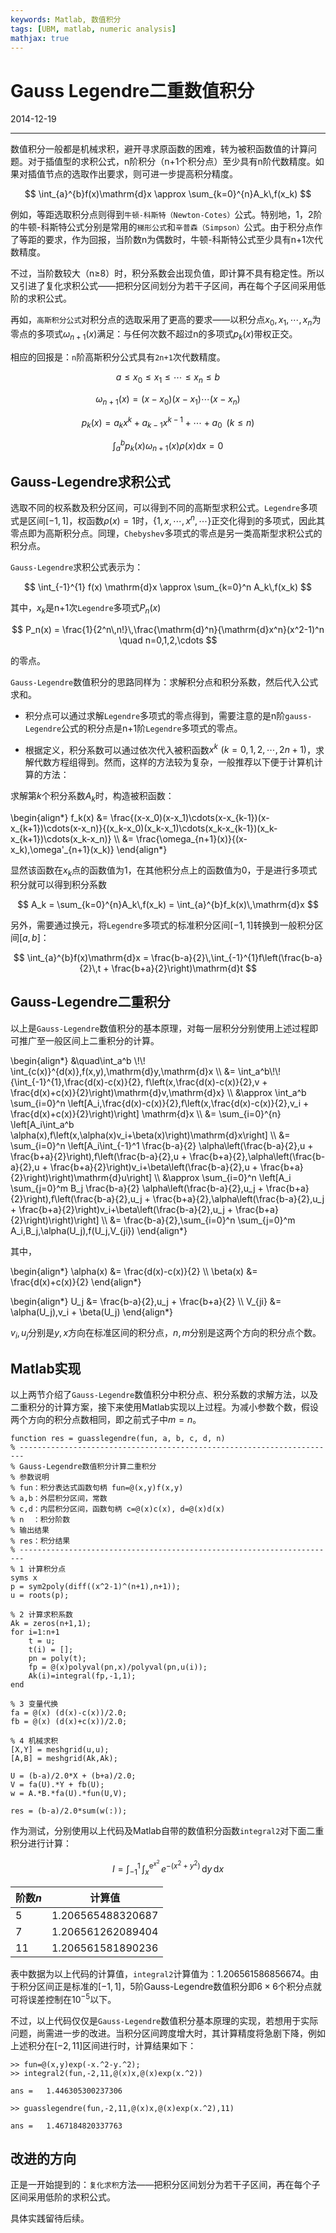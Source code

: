 ```yaml
---
keywords: Matlab, 数值积分
tags: [UBM, matlab, numeric analysis]
mathjax: true
---
```


# Gauss Legendre二重数值积分

2014-12-19

---

数值积分一般都是机械求积，避开寻求原函数的困难，转为被积函数值的计算问题。对于插值型的求积公式，n阶积分（n+1个积分点）至少具有n阶代数精度。如果对插值节点的选取作出要求，则可进一步提高积分精度。

$$
\int_{a}^{b}f(x)\mathrm{d}x \approx \sum_{k=0}^{n}A_k\,f(x_k)
$$
 
例如，等距选取积分点则得到`牛顿-科斯特（Newton-Cotes）`公式。特别地，1，2阶的牛顿-科斯特公式分别是常用的`梯形公式`和`辛普森（Simpson）`公式。由于积分点作了等距的要求，作为回报，当阶数n为偶数时，牛顿-科斯特公式至少具有n+1次代数精度。

不过，当阶数较大（n$\ge$8）时，积分系数会出现负值，即计算不具有稳定性。所以又引进了复化求积公式——把积分区间划分为若干子区间，再在每个子区间采用低阶的求积公式。

再如，`高斯积分公式`对积分点的选取采用了更高的要求——以积分点$x_0,x_1,\cdots,x_n$为零点的多项式$\omega_{n+1}(x)$满足：与任何次数不超过n的多项式$p_k(x)$带权正交。

相应的回报是：`n`阶高斯积分公式具有`2n+1`次代数精度。
 

$$
a \le x_0 \le x_1 \le \cdots \le x_n \le b
$$

$$
\omega_{n+1}(x) = (x-x_0)(x-x_1)\cdots(x-x_n)
$$

$$
p_k(x) = a_k x^k + a_{k-1} x^{k-1} + \cdots + a_0 \,\,\,(k \le n)
$$

$$
\int_{a}^{b}p_k(x) \omega_{n+1}(x) \rho(x) \mathrm{d}x = 0
$$


## Gauss-Legendre求积公式

选取不同的权系数及积分区间，可以得到不同的高斯型求积公式。`Legendre`多项式是区间$[-1,1]$，权函数$\rho(x)=1$时，$\lbrace 1,x,\cdots,x^n,\cdots\rbrace$正交化得到的多项式，因此其零点即为高斯积分点。同理，`Chebyshev`多项式的零点是另一类高斯型求积公式的积分点。

`Gauss-Legendre`求积公式表示为：

$$
\int_{-1}^{1} f(x) \mathrm{d}x \approx \sum_{k=0}^n A_k\,f(x_k)
$$
 
其中，$x_k$是n+1次`Legendre`多项式$P_n(x)$

$$
P_n(x) = \frac{1}{2^n\,n!}\,\frac{\mathrm{d}^n}{\mathrm{d}x^n}(x^2-1)^n \quad n=0,1,2,\cdots
$$

的零点。
 
`Gauss-Legendre`数值积分的思路同样为：求解积分点和积分系数，然后代入公式求和。

* 积分点可以通过求解`Legendre`多项式的零点得到，需要注意的是n阶`gauss-Legendre`公式的积分点是n+1阶`Legendre`多项式的零点。

* 根据定义，积分系数可以通过依次代入被积函数$x^k\,\,(k=0,1,2,\cdots,2n+1)$，求解代数方程组得到。然而，这样的方法较为复杂，一般推荐以下便于计算机计算的方法：

求解第$k$个积分系数$A_k$时，构造被积函数：

\begin{align\*}
f_k(x) &= \frac{(x-x_0)(x-x_1)\cdots(x-x_{k-1})(x-x_{k+1})\cdots(x-x_n)}{(x_k-x_0)(x_k-x_1)\cdots(x_k-x_{k-1})(x_k-x_{k+1})\cdots(x_k-x_n)} \\\\
&= \frac{\omega_{n+1}(x)}{(x-x_k)\,\omega'_{n+1}(x_k)}
\end{align\*}

显然该函数在$x_k$点的函数值为1，在其他积分点上的函数值为0，于是进行多项式积分就可以得到积分系数

$$
A_k = \sum_{k=0}^{n}A_k\,f(x_k) = \int_{a}^{b}f_k(x)\,\mathrm{d}x
$$

另外，需要通过换元，将`Legendre`多项式的标准积分区间$[-1,1]$转换到一般积分区间$[a,b]$：

$$
\int_{a}^{b}f(x)\mathrm{d}x = \frac{b-a}{2}\,\int_{-1}^{1}f\left(\frac{b-a}{2}\,t + \frac{b+a}{2}\right)\mathrm{d}t
$$

## Gauss-Legendre二重积分

以上是`Gauss-Legendre`数值积分的基本原理，对每一层积分分别使用上述过程即可推广至一般区间上二重积分的计算。

\begin{align\*}
&\quad\int_a^b \\!\\! \int_{c(x)}^{d(x)}\,f(x,y)\,\mathrm{d}y\,\mathrm{d}x \\\\
&= \int_a^b\\!\\! {\int_{-1}^{1}\,\frac{d(x)-c(x)}{2}\, f\left(x,\frac{d(x)-c(x)}{2}\,v + \frac{d(x)+c(x)}{2}\right)\mathrm{d}v\,\mathrm{d}x}  \\\\
&\approx \int_a^b \sum_{i=0}^n \left[A_i\,\frac{d(x)-c(x)}{2}\,f\left(x,\frac{d(x)-c(x)}{2}\,v_i + \frac{d(x)+c(x)}{2}\right)\right] \mathrm{d}x \\\\
&= \sum_{i=0}^{n} \left[A_i\int_a^b \alpha(x)\,f\left(x,\alpha(x)v_i+\beta(x)\right)\mathrm{d}x\right] \\\\
&= \sum_{i=0}^n \left[A_i\int_{-1}^1 \frac{b-a}{2} \alpha\left(\frac{b-a}{2}\,u + \frac{b+a}{2}\right)\,f\left(\frac{b-a}{2}\,u + \frac{b+a}{2},\alpha\left(\frac{b-a}{2}\,u + \frac{b+a}{2}\right)v_i+\beta\left(\frac{b-a}{2}\,u + \frac{b+a}{2}\right)\right)\mathrm{d}u\right] \\\\
&\approx \sum_{i=0}^n \left[A_i \sum_{j=0}^m B_j \frac{b-a}{2} \alpha\left(\frac{b-a}{2}\,u_j + \frac{b+a}{2}\right)\,f\left(\frac{b-a}{2}\,u_j + \frac{b+a}{2},\alpha\left(\frac{b-a}{2}\,u_j + \frac{b+a}{2}\right)v_i+\beta\left(\frac{b-a}{2}\,u_j + \frac{b+a}{2}\right)\right)\right] \\\\
&= \frac{b-a}{2}\,\sum_{i=0}^n \sum_{j=0}^m A_i\,B_j\,\alpha(U_j)\,f(U_j,V_{ji})
\end{align\*}

其中，

\begin{align\*}
\alpha(x) &= \frac{d(x)-c(x)}{2} \\\\
\beta(x) &= \frac{d(x)+c(x)}{2}
\end{align\*}

\begin{align\*}
U_j &= \frac{b-a}{2}\,u_j + \frac{b+a}{2} \\\\
V_{ji} &= \alpha(U_j)\,v_i + \beta(U_j)
\end{align\*}

$v_i, \, u_j$分别是$y,\, x$方向在标准区间的积分点，$n,\,m$分别是这两个方向的积分点个数。

## Matlab实现

以上两节介绍了`Gauss-Legendre`数值积分中积分点、积分系数的求解方法，以及二重积分的计算方案，接下来使用Matlab实现以上过程。为减小参数个数，假设两个方向的积分点数相同，即之前式子中$m=n$。


    function res = guasslegendre(fun, a, b, c, d, n)
    % -----------------------------------------------------------------------
    % Gauss-Legendre数值积分计算二重积分
    % 参数说明
    % fun：积分表达式函数句柄 fun=@(x,y)f(x,y)
    % a,b：外层积分区间，常数
    % c,d：内层积分区间，函数句柄 c=@(x)c(x), d=@(x)d(x)
    % n  ：积分阶数
    % 输出结果
    % res：积分结果
    % -----------------------------------------------------------------------
    % 1 计算积分点
    syms x
    p = sym2poly(diff((x^2-1)^(n+1),n+1));
    u = roots(p); 

    % 2 计算求积系数
    Ak = zeros(n+1,1);
    for i=1:n+1
        t = u;
        t(i) = [];
        pn = poly(t);
        fp = @(x)polyval(pn,x)/polyval(pn,u(i));
        Ak(i)=integral(fp,-1,1);
    end

    % 3 变量代换
    fa = @(x) (d(x)-c(x))/2.0;
    fb = @(x) (d(x)+c(x))/2.0;

    % 4 机械求积
    [X,Y] = meshgrid(u,u);
    [A,B] = meshgrid(Ak,Ak);

    U = (b-a)/2.0*X + (b+a)/2.0;
    V = fa(U).*Y + fb(U);
    w = A.*B.*fa(U).*fun(U,V);

    res = (b-a)/2.0*sum(w(:));

作为测试，分别使用以上代码及Matlab自带的数值积分函数`integral2`对下面二重积分进行计算：

$$
I = \int_{-1}^1\!\!\int_x^{\mathrm{e}^{x^2}}\,e^{-\left(x^2+y^2\right)}\,\mathrm{d}y\,\mathrm{d}x
$$

|阶数$n$|计算值
|---|---
|5|1.206565488320687
|7|1.206561262089404
|11|1.206561581890236

表中数据为以上代码的计算值，`integral2`计算值为：$1.206561586856674$。由于积分区间正是标准的$[-1,1]$，5阶Gauss-Legendre数值积分即$6\times6$个积分点就可将误差控制在$10^{-5}$以下。

不过，以上代码仅仅是`Gauss-Legendre`数值积分基本原理的实现，若想用于实际问题，尚需进一步的改进。当积分区间跨度增大时，其计算精度将急剧下降，例如上述积分在$[-2,11]$区间进行时，计算结果如下：


    >> fun=@(x,y)exp(-x.^2-y.^2);
    >> integral2(fun,-2,11,@(x)x,@(x)exp(x.^2))

    ans =   1.446305300237306

    >> guasslegendre(fun,-2,11,@(x)x,@(x)exp(x.^2),11)

    ans =   1.467184820337763

## 改进的方向

正是一开始提到的：`复化求积`方法——把积分区间划分为若干子区间，再在每个子区间采用低阶的求积公式。

具体实践留待后续。
